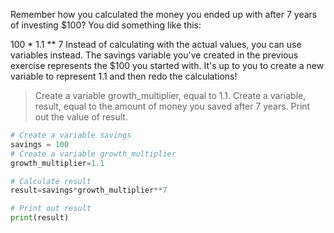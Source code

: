 Remember how you calculated the money you ended up with after 7 years of investing $100? You did something like this:

100 * 1.1 ** 7
Instead of calculating with the actual values, you can use variables instead. The savings variable you've created in the previous exercise represents the $100 you started with. It's up to you to create a new variable to represent 1.1 and then redo the calculations!

> Create a variable growth_multiplier, equal to 1.1.
Create a variable, result, equal to the amount of money you saved after 7 years.
Print out the value of result.

```py
# Create a variable savings
savings = 100
# Create a variable growth_multiplier
growth_multiplier=1.1

# Calculate result
result=savings*growth_multiplier**7

# Print out result
print(result)
```